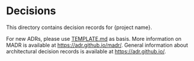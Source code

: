 # Decisions

This directory contains decision records for {project name}.

For new ADRs, please use [TEMPLATE.md](TEMPLATE.md) as basis.
More information on MADR is available at <https://adr.github.io/madr/>.
General information about architectural decision records is available at <https://adr.github.io/>.
